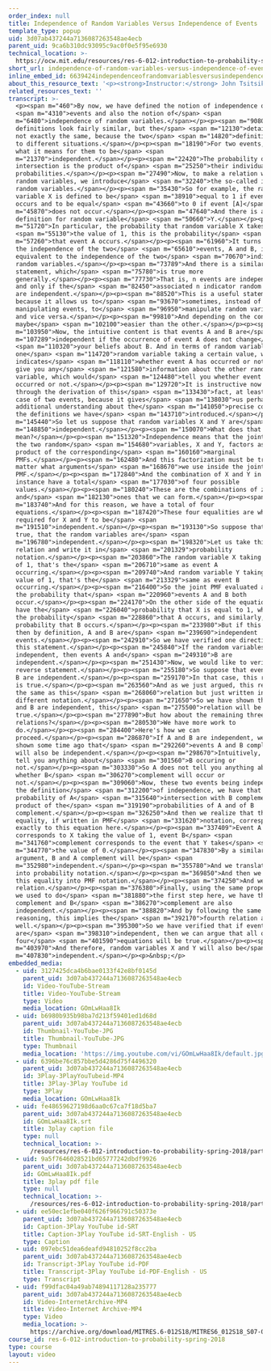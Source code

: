 ```yaml
---
order_index: null
title: Independence of Random Variables Versus Independence of Events
template_type: popup
uid: 3d07ab437244a7136087263548ae4ecb
parent_uid: 9ca6b310dc93095c9ac0f0e5f95e6930
technical_location: >-
  https://ocw.mit.edu/resources/res-6-012-introduction-to-probability-spring-2018/part-i-the-fundamentals/independence-of-random-variables-versus-independence-of-events
short_url: independence-of-random-variables-versus-independence-of-events
inline_embed_id: 6639424independenceofrandomvariablesversusindependenceofevents75316308
about_this_resource_text: '<p><strong>Instructor:</strong> John Tsitsiklis</p>'
related_resources_text: ''
transcript: >-
  <p><span m="460">By now, we have defined the notion of independence of</span>
  <span m="4310">events and also the notion of</span> <span
  m="6480">independence of random variables.</span></p><p><span m="9080">The two
  definitions look fairly similar, but the</span> <span m="12130">details are
  not exactly the same, because the two</span> <span m="14820">definitions refer
  to different situations.</span></p><p><span m="18190">For two events, we know
  what it means for them to be</span> <span
  m="21370">independent.</span></p><p><span m="22420">The probability of their
  intersection is the product of</span> <span m="25250">their individual
  probabilities.</span></p><p><span m="27490">Now, to make a relation with
  random variables, we introduce</span> <span m="32240">the so-called indicator
  random variables.</span></p><p><span m="35430">So for example, the random
  variable X is defined to be</span> <span m="38910">equal to 1 if event A
  occurs and to be equal</span> <span m="43660">to 0 if event [A]</span> <span
  m="45870">does not occur.</span></p><p><span m="47640">And there is a similar
  definition for random variable</span> <span m="50660">Y.</span></p><p><span
  m="51720">In particular, the probability that random variable X takes</span>
  <span m="55130">the value of 1, this is the probability</span> <span
  m="57260">that event A occurs.</span></p><p><span m="61960">It turns out that
  the independence of the two</span> <span m="65610">events, A and B, is
  equivalent to the independence of the two</span> <span m="70670">indicator
  random variables.</span></p><p><span m="73789">And there is a similar
  statement, which</span> <span m="75780">is true more
  generally.</span></p><p><span m="77730">That is, n events are independent if
  and only if the</span> <span m="82450">associated n indicator random variables
  are independent.</span></p><p><span m="88520">This is a useful statement,
  because it allows us to</span> <span m="93670">sometimes, instead of
  manipulating events, to</span> <span m="96950">manipulate random variables,
  and vice versa.</span></p><p><span m="99810">And depending on the context, one
  maybe</span> <span m="102100">easier than the other.</span></p><p><span
  m="103950">Now, the intuitive content is that events A and B are</span> <span
  m="107289">independent if the occurrence of event A does not change</span>
  <span m="110320">your beliefs about B. And in terms of random variables,
  one</span> <span m="114720">random variable taking a certain value, which
  indicates</span> <span m="118110">whether event A has occurred or not does not
  give you any</span> <span m="121580">information about the other random
  variable, which would</span> <span m="124480">tell you whether event B has
  occurred or not.</span></p><p><span m="129720">It is instructive now to go
  through the derivation of this</span> <span m="133430">fact, at least for the
  case of two events, because it gives</span> <span m="138030">us perhaps some
  additional understanding about the</span> <span m="141050">precise content of
  the definitions we have</span> <span m="143710">introduced.</span></p><p><span
  m="145440">So let us suppose that random variables X and Y are</span> <span
  m="148850">independent.</span></p><p><span m="150070">What does that
  mean?</span></p><p><span m="151320">Independence means that the joint PMF of
  the two random</span> <span m="154680">variables, X and Y, factors as a
  product of the corresponding</span> <span m="160160">marginal
  PMFs.</span></p><p><span m="162480">And this factorization must be true no
  matter what arguments</span> <span m="168670">we use inside the joint
  PMF.</span></p><p><span m="172840">And the combination of X and Y in this
  instance have a total</span> <span m="177030">of four possible
  values.</span></p><p><span m="180240">These are the combinations of zeroes
  and</span> <span m="182130">ones that we can form.</span></p><p><span
  m="183740">And for this reason, we have a total of four
  equations.</span></p><p><span m="187420">These four equalities are what is
  required for X and Y to be</span> <span
  m="191510">independent.</span></p><p><span m="193130">So suppose that this is
  true, that the random variables are</span> <span
  m="196780">independent.</span></p><p><span m="198320">Let us take this first
  relation and write it in</span> <span m="201329">probability
  notation.</span></p><p><span m="203860">The random variable X taking the value
  of 1, that's the</span> <span m="206710">same as event A
  occurring.</span></p><p><span m="209740">And random variable Y taking the
  value of 1, that's the</span> <span m="213329">same as event B
  occurring.</span></p><p><span m="216400">So the joint PMF evaluated at 1, 1 is
  the probability that</span> <span m="220960">events A and B both
  occur.</span></p><p><span m="224170">On the other side of the equation, we
  have the</span> <span m="226040">probability that X is equal to 1, which is
  the probability</span> <span m="228860">that A occurs, and similarly, the
  probability that B occurs.</span></p><p><span m="233980">But if this is true,
  then by definition, A and B are</span> <span m="239690">independent
  events.</span></p><p><span m="242910">So we have verified one direction of
  this statement.</span></p><p><span m="245840">If the random variables are
  independent, then events A and</span> <span m="249310">B are
  independent.</span></p><p><span m="251430">Now, we would like to verify the
  reverse statement.</span></p><p><span m="255180">So suppose that events A and
  B are independent.</span></p><p><span m="259170">In that case, this relation
  is true.</span></p><p><span m="263560">And as we just argued, this relation is
  the same as this</span> <span m="268060">relation but just written in
  different notation.</span></p><p><span m="271650">So we have shown that if A
  and B are independent, this</span> <span m="275500">relation will be
  true.</span></p><p><span m="277890">But how about the remaining three
  relations?</span></p><p><span m="280530">We have more work to
  do.</span></p><p><span m="284400">Here's how we can
  proceed.</span></p><p><span m="286870">If A and B are independent, we have
  shown some time ago that</span> <span m="292260">events A and B complement
  will also be independent.</span></p><p><span m="298670">Intuitively, A doesn't
  tell you anything about</span> <span m="301560">B occuring or
  not.</span></p><p><span m="303330">So A does not tell you anything about
  whether B</span> <span m="306270">complement will occur or
  not.</span></p><p><span m="309060">Now, these two events being independent, by
  the definition</span> <span m="312200">of independence, we have that the
  probability of A</span> <span m="315640">intersection with B complement is the
  product of the</span> <span m="319190">probabilities of A and of B
  complement.</span></p><p><span m="326250">And then we realize that this
  equality, if written in PMF</span> <span m="331620">notation, corresponds
  exactly to this equation here.</span></p><p><span m="337409">Event A
  corresponds to X taking the value of 1, event B</span> <span
  m="341760">complement corresponds to the event that Y takes</span> <span
  m="344770">the value of 0.</span></p><p><span m="347830">By a similar
  argument, B and A complement will be</span> <span
  m="352980">independent.</span></p><p><span m="355780">And we translate that
  into probability notation.</span></p><p><span m="369850">And then we translate
  this equality into PMF notation.</span></p><p><span m="374250">And we get this
  relation.</span></p><p><span m="376380">Finally, using the same property that
  we used to do</span> <span m="381880">the first step here, we have that A
  complement and B</span> <span m="386270">complement are also
  independent.</span></p><p><span m="388820">And by following the same line of
  reasoning, this implies the</span> <span m="392170">fourth relation as
  well.</span></p><p><span m="395300">So we have verified that if events A and B
  are</span> <span m="398310">independent, then we can argue that all of these
  four</span> <span m="401590">equations will be true.</span></p><p><span
  m="403970">And therefore, random variables X and Y will also be</span> <span
  m="407830">independent.</span></p><p>&nbsp;</p>
embedded_media:
  - uid: 3127425dca4b6bae0133f42e8bf0145d
    parent_uid: 3d07ab437244a7136087263548ae4ecb
    id: Video-YouTube-Stream
    title: Video-YouTube-Stream
    type: Video
    media_location: GOmLwHaa8Ik
  - uid: b6980b935b98ba7d213f59401ed1d68d
    parent_uid: 3d07ab437244a7136087263548ae4ecb
    id: Thumbnail-YouTube-JPG
    title: Thumbnail-YouTube-JPG
    type: Thumbnail
    media_location: 'https://img.youtube.com/vi/GOmLwHaa8Ik/default.jpg'
  - uid: 6396be76c857bbe5d4286d75f4496320
    parent_uid: 3d07ab437244a7136087263548ae4ecb
    id: 3Play-3PlayYouTubeid-MP4
    title: 3Play-3Play YouTube id
    type: 3Play
    media_location: GOmLwHaa8Ik
  - uid: fe48659627198d6aa0c67ca7f18d5ba7
    parent_uid: 3d07ab437244a7136087263548ae4ecb
    id: GOmLwHaa8Ik.srt
    title: 3play caption file
    type: null
    technical_location: >-
      /resources/res-6-012-introduction-to-probability-spring-2018/part-i-the-fundamentals/independence-of-random-variables-versus-independence-of-events/GOmLwHaa8Ik.srt
  - uid: 9a5f7646028521bd65777242dbdf9926
    parent_uid: 3d07ab437244a7136087263548ae4ecb
    id: GOmLwHaa8Ik.pdf
    title: 3play pdf file
    type: null
    technical_location: >-
      /resources/res-6-012-introduction-to-probability-spring-2018/part-i-the-fundamentals/independence-of-random-variables-versus-independence-of-events/GOmLwHaa8Ik.pdf
  - uid: ee50ec1efbe040f626f966791c50373e
    parent_uid: 3d07ab437244a7136087263548ae4ecb
    id: Caption-3Play YouTube id-SRT
    title: Caption-3Play YouTube id-SRT-English - US
    type: Caption
  - uid: 097ebc51dea6deafd94810252f8cc2ba
    parent_uid: 3d07ab437244a7136087263548ae4ecb
    id: Transcript-3Play YouTube id-PDF
    title: Transcript-3Play YouTube id-PDF-English - US
    type: Transcript
  - uid: f99dfac04a49ab74894117128a235777
    parent_uid: 3d07ab437244a7136087263548ae4ecb
    id: Video-InternetArchive-MP4
    title: Video-Internet Archive-MP4
    type: Video
    media_location: >-
      https://archive.org/download/MITRES.6-012S18/MITRES6_012S18_S07-03_300k.mp4
course_id: res-6-012-introduction-to-probability-spring-2018
type: course
layout: video
---
```

